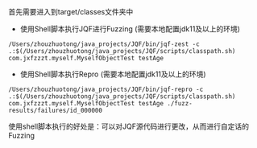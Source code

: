 首先需要进入到target/classes文件夹中

- 使用Shell脚本执行JQF进行Fuzzing (需要本地配置jdk11及以上的环境)

```shell
/Users/zhouzhuotong/java_projects/JQF/bin/jqf-zest -c .:$(/Users/zhouzhuotong/java_projects/JQF/scripts/classpath.sh) com.jxfzzzt.myself.MyselfObjectTest testAge
```

- 使用Shell脚本执行Repro (需要本地配置jdk11及以上的环境)

```shell
/Users/zhouzhuotong/java_projects/JQF/bin/jqf-repro -c .:$(/Users/zhouzhuotong/java_projects/JQF/scripts/classpath.sh) com.jxfzzzt.myself.MyselfObjectTest testAge ./fuzz-results/failures/id_000000
```

使用shell脚本执行的好处是：可以对JQF源代码进行更改，从而进行自定话的Fuzzing